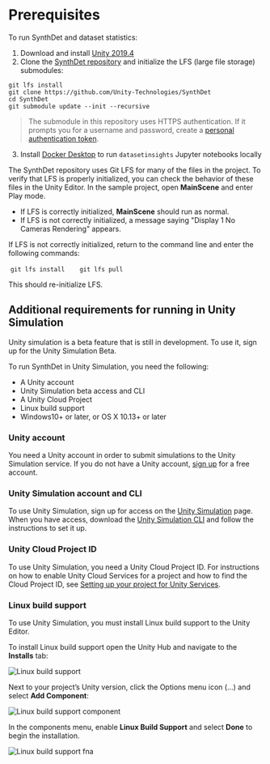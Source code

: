 # Prerequisites
To run SynthDet and dataset statistics: 

1. Download and install [Unity 2019.4](https://unity3d.com/get-unity/download)
2. Clone the [SynthDet repository](https://github.com/Unity-Technologies/SynthDet) and initialize the LFS (large file storage) submodules:
```
git lfs install
git clone https://github.com/Unity-Technologies/SynthDet
cd SynthDet
git submodule update --init --recursive
```
>The submodule in this repository uses HTTPS authentication. If it prompts you for a username and password, create a [personal authentication token](https://help.github.com/en/github/authenticating-to-github/creating-a-personal-access-token-for-the-command-line).

3. Install [Docker Desktop](https://www.docker.com/products/docker-desktop) to run `datasetinsights` Jupyter notebooks locally

The SynthDet repository uses Git LFS for many of the files in the project. To verify that LFS is properly initialized, you can check the behavior of these files in the Unity Editor. In the sample project, open **MainScene** and enter Play mode. 

- If LFS is correctly initialized, **MainScene** should run as normal. 
- If LFS is not correctly initialized, a message saying "Display 1 No Cameras Rendering" appears. 

If LFS is not correctly initialized, return to the command line and enter the following commands: 

​	`git lfs install`
​	`	git lfs pull`

This should re-initialize LFS.

## Additional requirements for running in Unity Simulation

Unity simulation is a beta feature that is still in development. To use it, sign up for the Unity Simulation Beta. 

To run SynthDet in Unity Simulation, you need the following: 

- A Unity account
- Unity Simulation beta access and CLI
- A Unity Cloud Project
- Linux build support
- Windows10+ or later, or OS X 10.13+ or later

### Unity account
You need a Unity account in order to submit simulations to the Unity Simulation service. If you do not have a Unity account, [sign up](https://id.unity.com) for a free account.

### Unity Simulation account and CLI
To use Unity Simulation, sign up for access on the [Unity Simulation](https://unity.com/products/simulation) page. When you have access, download the [Unity Simulation CLI](https://github.com/Unity-Technologies/Unity-Simulation-Docs/releases) and follow the instructions to set it up.

### Unity Cloud Project ID
To use Unity Simulation, you need a Unity Cloud Project ID. For instructions on how to enable Unity Cloud Services for a project and how to find the Cloud Project ID, see [Setting up your project for Unity Services](https://docs.unity3d.com/Manual/SettingUpProjectServices.html).

### Linux build support

To use Unity Simulation, you must install Linux build support to the Unity Editor.

To install Linux build support open the Unity Hub and navigate to the **Installs** tab:

![Linux build support](images/req-2.png "Linux build support")

Next to your project’s Unity version, click the Options menu icon (...) and select **Add Component**:

![Linux build support component](images/req-3.png "Linux build support component")

In the components menu, enable **Linux Build Support** and select **Done** to begin the installation.

![Linux build support fna](images/req-4.png "Linux build support component")
